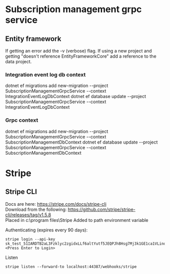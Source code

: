 ﻿# Subscription management grpc service

## Entity framework
If getting an error add the -v (verbose) flag.
If using a new project and getting "doesn't reference EntityFrameworkCore" add a reference to the data project.

### Integration event log db context
dotnet ef migrations add new-migration --project SubscriptionManagementGrpcService --context IntegrationEventLogDbContext
dotnet ef database update --project SubscriptionManagementGrpcService --context IntegrationEventLogDbContext

### Grpc context
dotnet ef migrations add new-migration --project SubscriptionManagementGrpcService --context SubscriptionManagementDbContext
dotnet ef database update --project SubscriptionManagementGrpcService --context SubscriptionManagementDbContext


# Stripe 

## Stripe CLI
Docs are here: https://stripe.com/docs/stripe-cli  
Download from the following: https://github.com/stripe/stripe-cli/releases/tag/v1.5.8  
Placed in c:\program files\Stripe
Added to path environment variable

Authenticating (expires every 90 days):
```
stripe login --api-key sk_test_51IARDTB2aL3Fzklyc2zgidxLLf6altYutf5JEQPJh8Hsg7Mj3k1GE1ca1VLinqHTVDFB626bmRuxxr01kZYCLPMg00ME9noJO7
<Press Enter to Login>
```

Listen
```
stripe listen --forward-to localhost:44387/webhooks/stripe
```